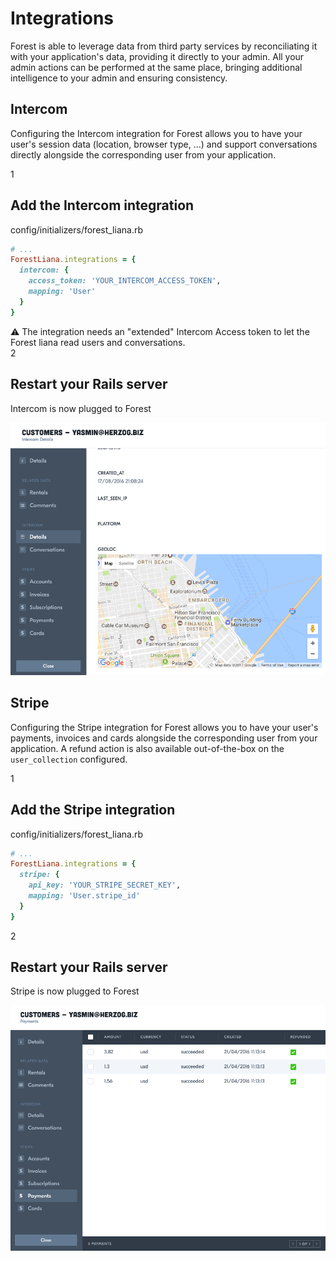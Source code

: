# Integrations

Forest is able to leverage data from third party services by reconciliating it
with your application's data, providing it directly to your admin.
All your admin actions can be performed at the same place,
bringing additional intelligence to your admin and ensuring consistency.

## Intercom

Configuring the Intercom integration for Forest allows you to have your user's
session data (location, browser type, ...) and support conversations directly
alongside the corresponding user from your application.

<div class="l-step l-mb l-pt">
  <span class="l-step__number l-step__number--active u-f-l u-hm-r">1</span>
  <div class="u-o-h">
    <h2 class="l-step__title">Add the Intercom integration</h2>
    <p class="l-step__description">config/initializers/forest_liana.rb</p>
  </div>
</div>

```ruby
# ...
ForestLiana.integrations = {
  intercom: {
    access_token: 'YOUR_INTERCOM_ACCESS_TOKEN',
    mapping: 'User'
  }
}
```

<div class="c-notice warning l-mt">
  ⚠️ The integration needs an "extended" Intercom Access token to let the Forest liana read users and conversations.
</div>

<div class="l-step l-mb l-pt">
  <span class="l-step__number l-step__number--active u-f-l u-hm-r">2</span>
  <div class="u-o-h">
    <h2 class="l-step__title">Restart your Rails server</h2>
    <p class="l-step__description">Intercom is now plugged to Forest</p>
  </div>
</div>

![Intercom 1](/public/img/intercom-1.png)

## Stripe

Configuring the Stripe integration for Forest allows you to have your user's
payments, invoices and cards alongside the corresponding user from your
application. A refund action is also available out-of-the-box on the
`user_collection` configured.

<div class="l-step l-mb l-pt">
  <span class="l-step__number l-step__number--active u-f-l u-hm-r">1</span>
  <div class="u-o-h">
    <h2 class="l-step__title">Add the Stripe integration</h2>
    <p class="l-step__description">config/initializers/forest_liana.rb</p>
  </div>
</div>

```ruby
# ...
ForestLiana.integrations = {
  stripe: {
    api_key: 'YOUR_STRIPE_SECRET_KEY',
    mapping: 'User.stripe_id'
  }
}
```

<div class="l-step l-mb l-pt">
  <span class="l-step__number l-step__number--active u-f-l u-hm-r">2</span>
  <div class="u-o-h">
    <h2 class="l-step__title">Restart your Rails server</h2>
    <p class="l-step__description">Stripe is now plugged to Forest</p>
  </div>
</div>

![Stripe 1](/public/img/stripe-1.png)
